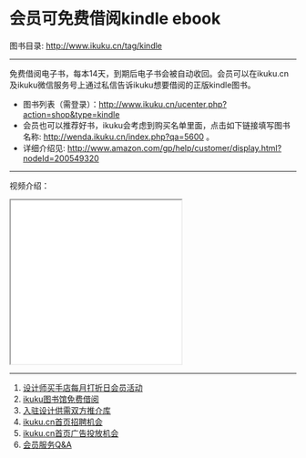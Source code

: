 # 会员可免费借阅kindle ebook

图书目录: http://www.ikuku.cn/tag/kindle  
  
  
----  
  
免费借阅电子书，每本14天，到期后电子书会被自动收回。会员可以在ikuku.cn及ikuku微信服务号上通过私信告诉ikuku想要借阅的正版kindle图书。  

* 图书列表（需登录）：http://www.ikuku.cn/ucenter.php?action=shop&type=kindle
* 会员也可以推荐好书，ikuku会考虑到购买名单里面，点击如下链接填写图书名称: http://wenda.ikuku.cn/index.php?qa=5600 。
* 详细介绍见:  http://www.amazon.com/gp/help/customer/display.html?nodeId=200549320  

-----

视频介绍：

<iframe height="288" id="viddler-823e0a0a" mozallowfullscreen="true" src="//www.viddler.com/embed/823e0a0a/?f=1&amp;autoplay=0&amp;player=full&amp;secret=103366756&amp;loop=0&amp;nologo=0&amp;hd=0&amp;scAccountName=acsus-prod" webkitallowfullscreen="true" width="300"> </iframe>   




------

1. [设计师买手店每月打折日会员活动](member-3.md)
1. [ikuku图书馆免费借阅](library.md)  
1. [入驻设计供需双方推介库](member-4.md)  
1. [ikuku.cn首页招聘机会](member-5.md)  
1. [ikuku.cn首页广告投放机会](member-6.md)
1. [会员服务Q&A](member-2.md)